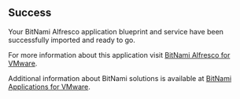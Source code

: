 [BitNami Applications for VMware]: http://bitnami.org/vmware "BitNami Applications for VMware"
[BitNami Alfresco for VMware]: http://bitnami.org/vmware/alfresco "BitNami Alfresco for VMware"


## Success
Your BitNami Alfresco application blueprint and service have been successfully imported and ready to go.

For more information about this application visit [BitNami Alfresco for VMware].

Additional information about BitNami solutions is available at [BitNami Applications for VMware].

